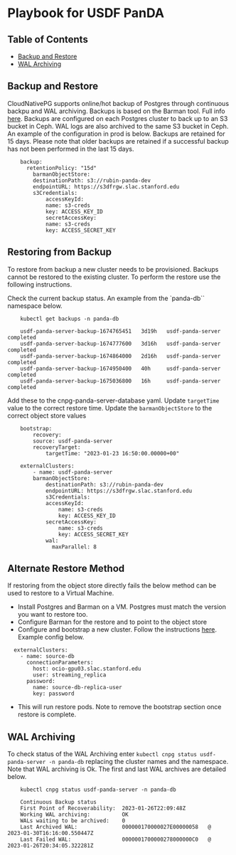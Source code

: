 # Playbook for USDF PanDA


## Table of Contents

* [Backup and Restore](#backup-and-restore)
* [WAL Archiving](#wal-archiving)


## Backup and Restore

CloudNativePG supports online/hot backup of Postgres through continuous backpu and WAL archiving.  Backups is based on the Barman tool.  Full info [here](https://cloudnative-pg.io/documentation/1.18/backup_recovery). Backups are configured on each Postgres cluster to back up to an S3 bucket in Ceph.  WAL logs are also archived to the same S3 bucket in Ceph.  An example of the configuration in prod is below. Backups are retained for 15 days. Please note that older backups are retained if a successful backup has not been performed in the last 15 days.

```
    backup:
      retentionPolicy: "15d"
        barmanObjectStore:
        destinationPath: s3://rubin-panda-dev
        endpointURL: https://s3dfrgw.slac.stanford.edu
        s3Credentials:
            accessKeyId:
            name: s3-creds
            key: ACCESS_KEY_ID
            secretAccessKey:
            name: s3-creds
            key: ACCESS_SECRET_KEY
```

## Restoring from Backup

To restore from backup a new cluster needs to be provisioned.  Backups cannot be restored to the existing cluster.  To perform the restore use the following instructions.

Check the current backup status.  An example from the `panda-db`` namespace below.  

```
    kubectl get backups -n panda-db

    usdf-panda-server-backup-1674765451   3d19h   usdf-panda-server   completed   
    usdf-panda-server-backup-1674777600   3d16h   usdf-panda-server   completed   
    usdf-panda-server-backup-1674864000   2d16h   usdf-panda-server   completed   
    usdf-panda-server-backup-1674950400   40h     usdf-panda-server   completed   
    usdf-panda-server-backup-1675036800   16h     usdf-panda-server   completed
```

Add these to the cnpg-panda-server-database yaml.  Update `targetTime` value to the correct restore time.  Update the `barmanObjectStore` to the correct object store values

```
    bootstrap:
        recovery:
        source: usdf-panda-server
        recoveryTarget:
            targetTime: "2023-01-23 16:50:00.00000+00"

    externalClusters:
        - name: usdf-panda-server
        barmanObjectStore:
            destinationPath: s3://rubin-panda-dev
            endpointURL: https://s3dfrgw.slac.stanford.edu
            s3Credentials:
            accessKeyId:
                name: s3-creds
                key: ACCESS_KEY_ID
            secretAccessKey:
                name: s3-creds
                key: ACCESS_SECRET_KEY
            wal:
              maxParallel: 8
```

## Alternate Restore Method

If restoring from the object store directly fails the below method can be used to restore to a Virtual Machine.

* Install Postgres and Barman on a VM.  Postgres must match the version you want to restore too.
* Configure Barman for the restore and to point to the object store
* Configure and bootstrap a new cluster.  Follow the instructions [here](https://cloudnative-pg.io/documentation/1.18/bootstrap/#bootstrap-from-a-live-cluster-pg_basebackup).  Example config below.

```
  externalClusters:
    - name: source-db
      connectionParameters:
        host: ocio-gpu03.slac.stanford.edu
        user: streaming_replica
      password:
        name: source-db-replica-user
        key: password
```
* This will run restore pods.  Note to remove the bootstrap section once restore is complete.
  



## WAL Archiving

To check status of the WAL Archiving enter `kubectl cnpg status usdf-panda-server -n panda-db` replacing the cluster names and the namespace.  Note that WAL archiving is Ok.  The first and last WAL archives are detailed below.

```
    kubectl cnpg status usdf-panda-server -n panda-db

    Continuous Backup status
    First Point of Recoverability:  2023-01-26T22:09:48Z
    Working WAL archiving:          OK
    WALs waiting to be archived:    0
    Last Archived WAL:              000000170000027E00000058   @   2023-01-30T16:16:00.550447Z
    Last Failed WAL:                0000001700000278000000C0   @   2023-01-26T20:34:05.322281Z
```
